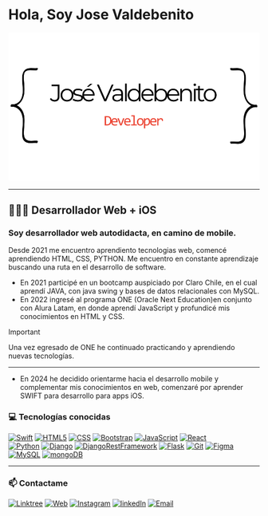 # **Hola, Soy Jose Valdebenito**

![Jose Valdebenito](bannerjv.png "Jose Valdebenito logo")

---

## 👨🏻‍💻 Desarrollador Web + iOS

### Soy desarrollador web autodidacta, en camino de mobile.

Desde 2021 me encuentro aprendiento tecnologias web, comencé aprendiendo HTML, CSS, PYTHON.
Me encuentro en constante aprendizaje buscando una ruta en el desarrollo de software.

- En 2021 participé en un bootcamp auspiciado por Claro Chile, en el cual aprendí JAVA, con java swing y bases de datos relacionales con MySQL.
- En 2022 ingresé al programa ONE (Oracle Next Education)en conjunto con Alura Latam, en donde aprendí JavaScript y profundicé mis conocimientos en HTML y CSS.

> [!IMPORTANT]
> Una vez egresado de ONE he continuado practicando y aprendiendo nuevas tecnologías.

---
- En 2024 he decidido orientarme hacia el desarrollo mobile y complementar mis conocimientos en web, comenzaré por aprender SWIFT para desarrollo para apps iOS.

### ‍💻 Tecnologías conocidas

[![Swift](https://img.shields.io/badge/Swift-FE3D0D?style=for-the-badge&logo=swift&logoColor=white&labelColor=101010)]()
[![HTML5](https://img.shields.io/badge/html5-red?style=for-the-badge&logo=html5&logoColor=white&labelColor=101010)]()
[![CSS](https://img.shields.io/badge/css3-01a6fa?style=for-the-badge&logo=Css3&logoColor=white&labelColor=101010)]()
[![Bootstrap](https://img.shields.io/badge/Bootstrap-7826F0?style=for-the-badge&logo=bootstrap&logoColor=white&labelColor=101010)]()
[![JavaScript](https://img.shields.io/badge/javascript-faff00?style=for-the-badge&logo=javascript&logoColor=white&labelColor=101010)]()
[![React](https://img.shields.io/badge/react-00a0ff?style=for-the-badge&logo=react&logoColor=white&labelColor=101010)]()
</br>
[![Python](https://img.shields.io/badge/python-265075?style=for-the-badge&logo=python&logoColor=white&labelColor=101010)]()
[![Django](https://img.shields.io/badge/Django-11422E?style=for-the-badge&logo=django&logoColor=white&labelColor=101010)]()
[![DjangoRestFramework](https://img.shields.io/badge/DjangoRestFramework-b00000?style=for-the-badge&logo=django&logoColor=white&labelColor=101010)]()
[![Flask](https://img.shields.io/badge/flask-101010?style=for-the-badge&logo=flask&logoColor=white&labelColor=101010)]()
[![Git](https://img.shields.io/badge/git-ff000d?style=for-the-badge&logo=git&logoColor=white&labelColor=101010)]()
[![Figma](https://img.shields.io/badge/figma-9600ff?style=for-the-badge&logo=figma&logoColor=white&labelColor=101010)]()
</br>
[![MySQL](https://img.shields.io/badge/mysql-336C97?style=for-the-badge&logo=mysql&logoColor=white&labelColor=101010)]()
[![mongoDB](https://img.shields.io/badge/mongoDB-07a11d?style=for-the-badge&logo=mongodb&logoColor=white&labelColor=101010)]()


---

### 📫 Contactame

[![Linktree](https://img.shields.io/badge/linktree-josevaldebenito-ff?style=for-the-badge&logo=linktree&logoColor=white&labelColor=101010)](https://linktr.ee/josevaldebenito)
[![Web](https://img.shields.io/badge/Web-https://josevaldebenito.up.railway.app-E30F1A?style=for-the-badge&logo=dev.to&logoColor=white&labelColor=101010)](https://josevaldebenito.up.railway.app)
[![Instagram](https://img.shields.io/badge/Instagram-@digival.cl-ff00ae?style=for-the-badge&logo=instagram&logoColor=white&labelColor=101010)](https://instagram.com/digival.cl)
[![linkedIn](https://img.shields.io/badge/linkedin-@jvaldebenitog-blue?style=for-the-badge&logo=linkedin&logoColor=white&labelColor=101010)](https://www.linkedin.com/in/jvaldebenitog/)
[![Email](https://img.shields.io/badge/jvaldebenitog@me.com-email_personal-blue?style=for-the-badge&logo=icloud&logoColor=fff&labelColor=101010)](mailto:jvaldebenitog@me.com)

<!---
JoseValdebenitoG/JoseValdebenitoG is a ✨ special ✨ repository because its `README.md` (this file) appears on your GitHub profile.
You can click the Preview link to take a look at your changes.
--->
